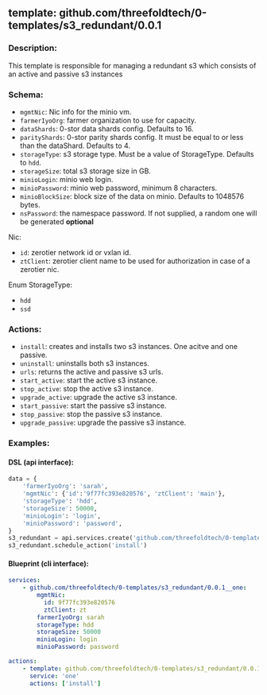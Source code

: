## template: github.com/threefoldtech/0-templates/s3_redundant/0.0.1

### Description:
This template is responsible for managing a redundant s3 which consists of an active and passive s3 instances

### Schema:

- `mgmtNic`: Nic info for the minio vm.
- `farmerIyoOrg`: farmer organization to use for capacity.
- `dataShards`: 0-stor data shards config. Defaults to 16.
- `parityShards`: 0-stor parity shards config. It must be equal to or less than the dataShard. Defaults to 4.
- `storageType`: s3 storage type. Must be a value of StorageType. Defaults to `hdd`.
- `storageSize`: total s3 storage size in GB.
- `minioLogin`: minio web login.
- `minioPassword`: minio web password, minimum 8 characters.
- `minioBlockSize`: block size of the data on minio. Defaults to 1048576 bytes.
- `nsPassword`: the namespace password. If not supplied, a random one will be generated **optional**

Nic:
- `id`: zerotier network id or vxlan id.
- `ztClient`: zerotier client name to be used for authorization in case of a zerotier nic.

Enum StorageType:
- `hdd`
- `ssd`

### Actions:
- `install`: creates and installs two s3 instances. One acitve and one passive.
- `uninstall`: uninstalls both s3 instances.
- `urls`: returns the active and passive s3 urls.
- `start_active`: start the active s3 instance.
- `stop_active`: stop the active s3 instance.
- `upgrade_active`: upgrade the active s3 instance.
- `start_passive`: start the passive s3 instance.
- `stop_passive`: stop the passive s3 instance.
- `upgrade_passive`: upgrade the passive s3 instance.


### Examples:
#### DSL (api interface):
```python
data = {
    'farmerIyoOrg': 'sarah',
    'mgmtNic': {'id':'9f77fc393e820576', 'ztClient': 'main'},
    'storageType': 'hdd',
    'storageSize': 50000,
    'minioLogin': 'login',
    'minioPassword': 'password',
}
s3_redundant = api.services.create('github.com/threefoldtech/0-templates/s3_redundant/0.0.1','one', data)
s3_redundant.schedule_action('install')
```

#### Blueprint (cli interface):
```yaml
services:
    - github.com/threefoldtech/0-templates/s3_redundant/0.0.1__one:
        mgmtNic:
          id: 9f77fc393e820576
          ztClient: zt
        farmerIyoOrg: sarah
        storageType: hdd
        storageSize: 50000
        minioLogin: login
        minioPassword: password

actions:
    - template: github.com/threefoldtech/0-templates/s3_redundant/0.0.1
      service: 'one'
      actions: ['install']

```
